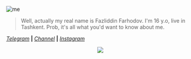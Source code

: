 ![me](https://i.imgur.com/RLFOVKs.jpeg)

> Well, actually my real name is Fazliddin Farhodov. I'm 16 y.o, live in Tashkent. Prob, it's all what you'd want to know about me.


<i><a href="https://t.me/the_farkhodov">Telegram</a></i> <b>|</b>
<i><a href="https://t.me/nino_mods">Channel</a></i> <b>|</b>
<i><a href="https://Instagram.com/the_farkhodov">Instagram</a></i>


<div align="center">
<img src="https://github-readme-stats.vercel.app/api?username=AmoreForever&show_icons=true&title_color=black&icon_color=34abeb&text_color=black&bg_color=white" />
</div>
